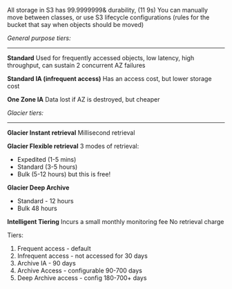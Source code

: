 All storage in S3 has 99.9999999& durability, (11 9s)
You can manually move between classes, or use S3 lifecycle configurations (rules for the bucket that say when objects should be moved)

*General purpose tiers:*
***
**Standard**
Used for frequently accessed objects, low latency, high throughput, can sustain 2 concurrent AZ failures

**Standard IA (infrequent access)**
Has an access cost, but lower storage cost

**One Zone IA**
Data lost if AZ is destroyed, but cheaper


*Glacier tiers:*
***
**Glacier Instant retrieval**
Millisecond retrieval

**Glacier Flexible retrieval**
3 modes of retrieval:
- Expedited (1-5 mins)
- Standard (3-5 hours)
- Bulk (5-12 hours) but this is free!

**Glacier Deep Archive**
- Standard - 12 hours
- Bulk 48 hours

**Intelligent Tiering**
Incurs a small monthly monitoring fee
No retrieval charge

Tiers:
1. Frequent access - default
2. Infrequent access - not accessed for 30 days
3. Archive IA - 90 days
4. Archive Access - configurable 90-700 days
5. Deep Archive access - config 180-700+ days


